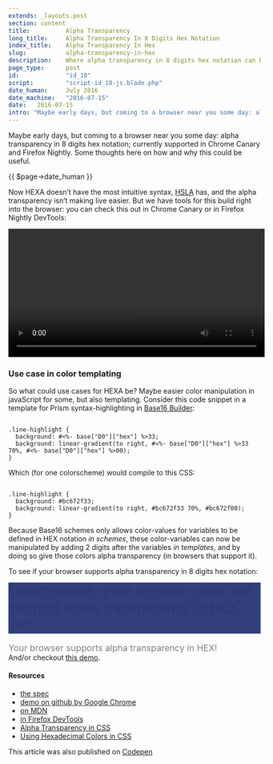 ```yaml
---
extends: _layouts.post
section: content
title:          Alpha Transparency
long_title:     Alpha Transparency In 8 Digits Hex Notation
index_title:    Alpha Transparency In Hex
slug:           alpha-transparency-in-hex
description:    Where alpha transparency in 8 digits hex notation can be usefull
page_type:      post
id:             "id_10"
script:         "script-id_10-js.blade.php"
date_human:     July 2016
date_machine:   "2016-07-15"
date:   2016-07-15
intro: "Maybe early days, but coming to a browser near you some day: alpha transparency in 8 digits hex notation; currently supported in Chrome Canary and Firefox Nightly. Some thoughts here on how and why this could be useful."
---
```


Maybe early days, but coming to a browser near you some day: alpha transparency in 8 digits hex notation; currently supported in Chrome Canary and Firefox Nightly. Some thoughts here on how and why this could be useful.

<p class="publication-list__item__meta"><time datetime="{!! $page->date_machine !!}">{{ $page->date_human }}</time></p>

Now <span class="small-caps">HEXA</span> doesn’t have the most intuitive syntax, <span class="small-caps">[HSLA](https://css-tricks.com/yay-for-hsla/)</span> has, and the alpha transparency isn’t making live easier. But we have tools for this build right into the browser: you can check this out in Chrome Canary or in Firefox Nightly DevTools:
<div class="container-media container-media-square">
<video width="512" controls autoplay>
  <source src="//atelierbram.github.io/video/color-formats-firefox-devtools.mp4" type="video/mp4">
  <source src="//atelierbram.github.io/video/color-formats-firefox-devtools.ogg" type="video/ogg">
  Your browser doesn't support HTML5 video tag.
</video>
</div>

### Use case in color templating
So what could use cases for <span class="small-caps">HEXA</span> be? Maybe easier color manipulation in javaScript for some, but also templating. Consider this code snippet in a template for Prism syntax-highlighting in [Base16 Builder](https://github.com/base16-builder/base16-builder/):

<pre><code class="language-css">
.line-highlight {
  background: #<%- base["D0"]["hex"] %>33;
  background: linear-gradient(to right, #<%- base["D0"]["hex"] %>33 70%, #<%- base["D0"]["hex"] %>00);
}
</code></pre>

Which (for one colorscheme) would compile to this <span class="small-caps">CSS</span>:

<pre><code class="language-css">
.line-highlight {
  background: #bc672f33;
  background: linear-gradient(to right, #bc672f33 70%, #bc672f00);
}
</code></pre>

Because Base16 schemes only allows color-values for variables to be defined in <span class="small-caps">HEX</span> notation _in schemes_, these color-variables can now be manipulated by adding 2 digits after the variables _in templates_, and by doing so give those colors alpha transparency (in browsers that support it).

To see if your browser supports alpha transparency in 8 digits hex notation: <span style="font-size:2em;background-color:#263573f2;color:hsla(228, 50%, 30%, 0.5);display:inline-block;margin-top:.5em">Unfortunately your browser does not support alpha transparency in <span class="small-caps">HEX</span> yet</span><br><span style="color:#fff;color:#808080;display:inline-block;margin-top:1em;font-size:1.25em">Your browser supports alpha transparency in <span class="small-caps">HEX</span>!</span> <br>And/or checkout [this demo](http://codepen.io/atelierbram/full/bZAGmW/).

#### Resources
- [the spec](https://drafts.csswg.org/css-color/#hex-notation)
- [demo on github by Google Chrome](https://googlechrome.github.io/samples/css-alpha-channel/)
- [on MDN](https://developer.mozilla.org/en-US/docs/Web/CSS/color_value#rgba)
- [in Firefox DevTools](https://twitter.com/patrickbrosset/status/732859240147243008)
- [Alpha Transparency in CSS](http://thenewcode.com/1081/CSS-alpha#hexalpha)
- [Using Hexadecimal Colors in CSS](http://thenewcode.com/1108/Using-Hexadecimal-Colors-in-CSS)

<span class="note">This article was also published on [Codepen](http://codepen.io/atelierbram/post/alpha-transparency-in-hex)</span>

